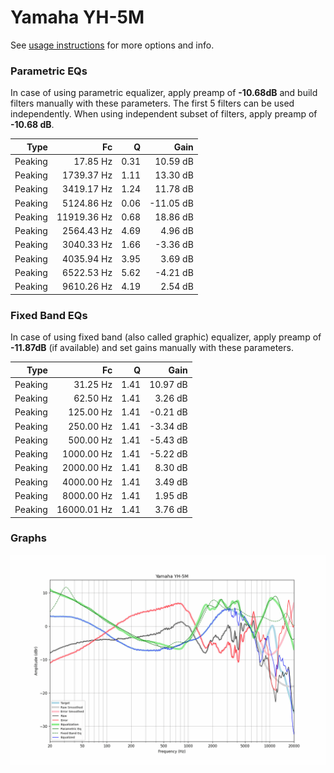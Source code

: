 # Yamaha YH-5M
See [usage instructions](https://github.com/jaakkopasanen/AutoEq#usage) for more options and info.

### Parametric EQs
In case of using parametric equalizer, apply preamp of **-10.68dB** and build filters manually
with these parameters. The first 5 filters can be used independently.
When using independent subset of filters, apply preamp of **-10.68 dB**.

| Type    | Fc          |    Q | Gain      |
|--------:|------------:|-----:|----------:|
| Peaking | 17.85 Hz    | 0.31 | 10.59 dB  |
| Peaking | 1739.37 Hz  | 1.11 | 13.30 dB  |
| Peaking | 3419.17 Hz  | 1.24 | 11.78 dB  |
| Peaking | 5124.86 Hz  | 0.06 | -11.05 dB |
| Peaking | 11919.36 Hz | 0.68 | 18.86 dB  |
| Peaking | 2564.43 Hz  | 4.69 | 4.96 dB   |
| Peaking | 3040.33 Hz  | 1.66 | -3.36 dB  |
| Peaking | 4035.94 Hz  | 3.95 | 3.69 dB   |
| Peaking | 6522.53 Hz  | 5.62 | -4.21 dB  |
| Peaking | 9610.26 Hz  | 4.19 | 2.54 dB   |

### Fixed Band EQs
In case of using fixed band (also called graphic) equalizer, apply preamp of **-11.87dB**
(if available) and set gains manually with these parameters.

| Type    | Fc          |    Q | Gain     |
|--------:|------------:|-----:|---------:|
| Peaking | 31.25 Hz    | 1.41 | 10.97 dB |
| Peaking | 62.50 Hz    | 1.41 | 3.26 dB  |
| Peaking | 125.00 Hz   | 1.41 | -0.21 dB |
| Peaking | 250.00 Hz   | 1.41 | -3.34 dB |
| Peaking | 500.00 Hz   | 1.41 | -5.43 dB |
| Peaking | 1000.00 Hz  | 1.41 | -5.22 dB |
| Peaking | 2000.00 Hz  | 1.41 | 8.30 dB  |
| Peaking | 4000.00 Hz  | 1.41 | 3.49 dB  |
| Peaking | 8000.00 Hz  | 1.41 | 1.95 dB  |
| Peaking | 16000.01 Hz | 1.41 | 3.76 dB  |

### Graphs
![](./Yamaha%20YH-5M.png)